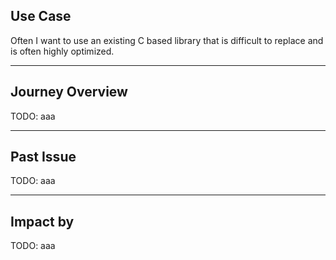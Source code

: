 <PageTitleHeader section="calling native C APIs" title="Use Case"/>

## Use Case

Often I want to use an existing C based library that is difficult to replace and is often highly optimized.

---

<PageTitleHeader section="calling native C APIs" title="Journey Overview"/>

## Journey Overview

TODO: aaa

---

<PageTitleHeader section="calling native C APIs" title="Past Issue"/>

## Past Issue

TODO: aaa

---

<PageTitleHeader section="calling native C APIs" title="Impact"/>

## Impact by <TechnicalTerm val="dart:ffi"/>

TODO: aaa
